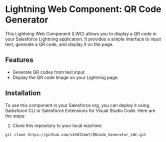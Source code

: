 # Lightning Web Component: QR Code Generator

This Lightning Web Component (LWC) allows you to display a QR code in your Salesforce Lightning application. It provides a simple interface to input text, generate a QR code, and display it on the page.

## Features

- Generate QR codes from text input.
- Display the QR code Image on your Lightning page.

## Installation

To use this component in your Salesforce org, you can deploy it using Salesforce CLI or Salesforce Extensions for Visual Studio Code. Here are the steps:

1. Clone this repository to your local machine:

```bash
git clone https://github.com/s4SHIVam7/QRcode_Generator_LWC.git
